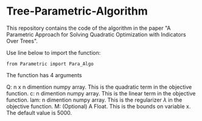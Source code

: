 # Tree-Parametric-Algorithm

This repository contains the code of the algorithm in the paper "A Parametric Approach for Solving Quadratic Optimization with Indicators Over Trees".


Use line below to import the function:
```
from Parametric import Para_Algo
```

The function has 4 arguments

Q: n x n dimention numpy array. This is the quadratic term in the objective function.
c: n dimention numpy array. This is the linear term in the objective function.
lam: n dimention numpy array. This is the regularizer $\lambda$ in the objective function.
M: (Optional) A Float. This is the bounds on variable x. The default value is 5000.
